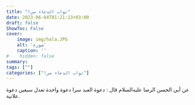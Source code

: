 ```yaml
---
title: "ثواب الدعاء سرا"
date: 2023-06-04T01:21:13+03:00
draft: false
ShowToc: False
cover:
    image: img/hala.JPG
    alt: 'صورة'
    caption: ''
#    hidden: false
summary: 
tags: [""]
categories: ["ثواب الدعاء سرا"]
---
```

عن أبي الحسن الرضا عليه‌السلام
قال : دعوة العبد سرا دعوة واحدة تعدل سبعين دعوة علانية.

